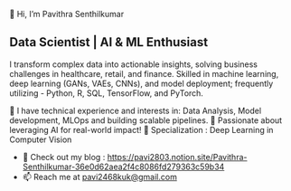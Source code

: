 👋 Hi, I’m Pavithra Senthilkumar
  

## Data Scientist | AI & ML Enthusiast

I transform complex data into actionable insights, solving business challenges in healthcare, retail, and finance. Skilled in machine learning, deep learning (GANs, VAEs, CNNs), and model deployment; frequently utilizing - Python, R, SQL, TensorFlow, and PyTorch.


🌱 I have technical experience and interests in: Data Analysis, Model development, MLOps and building scalable pipelines.
🔹 Passionate about leveraging AI for real-world impact!
🔹 Specialization : Deep Learning in Computer Vision 
  
- 📝 Check out my blog : https://pavi2803.notion.site/Pavithra-Senthilkumar-36e0d62aea2f4c8086fd279363c59b34
- 📫 Reach me at pavi2468kuk@gmail.com

<!---
pavi2803/pavi2803 is a ✨ special ✨ repository because its `README.md` (this file) appears on your GitHub profile.
You can click the Preview link to take a look at your changes.
--->

